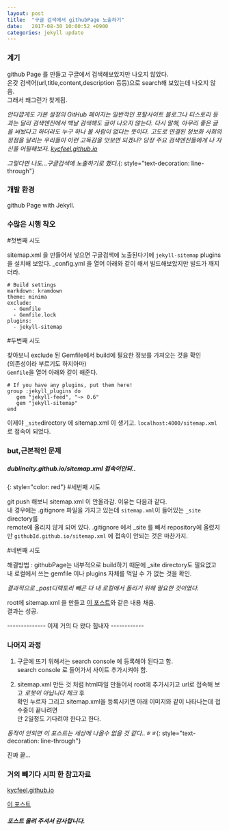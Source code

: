 ```yaml
---
layout: post
title:  "구글 검색에서 githubPage 노출하기"
date:   2017-08-30 10:00:52 +0900
categories: jekyll update
---
```


### 계기

github Page 를 만들고 구글에서 검색해보았지만 나오지 않았다.  
온갖 검색어(url,title,content,description 등등)으로   search해 보았는데 나오지 않음.  
그래서 왜그런가 찾게됨.  

*안타깝게도 기본 설정의 GitHub 페이지는 일반적인 포탈사이트 블로그나 티스토리 등과는 달리 검색엔진에서 백날 검색해도 글이 나오지 않는다. 다시 말해, 아무리 좋은 글을 써놨다고 하더라도 누구 하나 볼 사람이 없다는 뜻이다. 고도로 연결된 정보화 사회의 정점을 달리는 우리들이 이런 고독감을 맛보면 되겠나? 당장 주요 검색엔진들에게 나 자신을 어필해보자. 
[kycfeel.github.io]*

*그렇다면 나도...구글검색에 노출하기로 했다.*{: style="text-decoration: line-through"}

### 개발 환경
github Page with Jekyll.

### 수많은 시행 착오

 #첫번째 시도  

 sitemap.xml 을 만들어서 넣으면 구글검색에 노출된다기에 `jekyll-sitemap` plugins 을 설치해 보았다. 
 _config.yml 을 열어 아래와 같이 해서 빌드해보았지만 빌드가 깨지더라.
```
# Build settings
markdown: kramdown
theme: minima
exclude:
  - Gemfile
  - Gemfile.lock
plugins:
  - jekyll-sitemap
```

 #두번째 시도  

  찾아보니 exclude 된 Gemfile에서 build에 필요한 정보를 가져오는 것을 확인  
  (의존성이라 부르기도 하지아마)  
  `Gemfile`을 열어 아래와 같이 해준다.
```
# If you have any plugins, put them here!
group :jekyll_plugins do
   gem "jekyll-feed", "~> 0.6"
   gem "jekyll-sitemap"
end
```

이제야 `_site`directory 에 sitemap.xml 이 생기고. 
`localhost:4000/sitemap.xml` 로 접속이 되었다.  

### but,근본적인 문제
##### *dublincity.github.io/sitemap.xml 접속이안되..*
{: style="color: red"}
 #세번째 시도  

 git push 해보니 sitemap.xml 이 안올라감. 이유는 다음과 같다.  
 내 경우에는 .gitignore 파일을 가지고 있는데 `sitemap.xml`이 들어있는 `_site` directory를  
 remote에 올리지 않게 되어 있다.
 .gitignore 에서 _site 를 빼서 repository에 올렸지만 `githubId.github.io/sitemap.xml` 에 접속이 안되는 것은 마찬가지.

 #네번째 시도  

 해결방법 : githubPage는 내부적으로 build하기 때문에 _site directory도 필요없고 내 로컬에서 쓰는 gemfile 이나 plugins 자체를 먹일 수 가 없는 것을 확인.  

 *결과적으로 _post디렉토리 빼곤 다 내 로컬에서 돌리기 위해 필요한 것이였다.*

 root에 sitemap.xml 을 만들고 [이 포스트]와 같은 내용 채움.  
 결과는 성공.

 -------------- 이제 거의 다 왔다 힘내자 ------------

### 나머지 과정

 1. 구글에 뜨기 위해서는 search console 에 등록해야 된다고 함.  
 search console 로 들어가서 사이트 추가시켜야 함.  

 2. sitemap.xml 만든 것 처럼 html파일 만들어서 root에 추가시키고 url로 접속해 보고 *로봇이 아닙니다 체크* 후   
 확인 누르자 
 그리고 sitemap.xml을 등록시키면 아래 이미지와 같이 나타나는데 접수중이 끝나려면   
 만 2일정도 기다려야 한다고 한다.  

 *동작이 안되면 이 포스트는 세상에 나올수 없을 것 같다..ㅎㅎ*{: style="text-decoration: line-through"}  

 진짜 끝... 

### 거의 빼기다 시피 한 참고자료
[kycfeel.github.io]  

[이 포스트]

##### *포스트 올려 주셔서 감사합니다.*

[kycfeel.github.io]: https://kycfeel.github.io/2017/03/03/검색엔진에서-GitHub-페이지-검색-가능하게-하기/

[이 포스트]: http://dveamer.github.io/homepage/Sitemap.html

